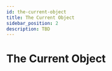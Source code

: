 ```yaml
---
id: the-current-object
title: The Current Object
sidebar_position: 2
description: TBD
---
```


# The Current Object
